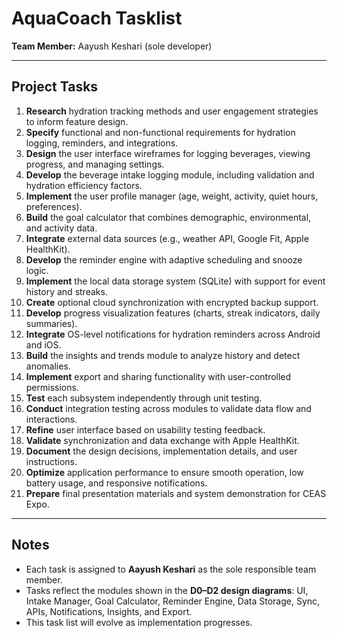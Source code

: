 # AquaCoach Tasklist
 
**Team Member:** Aayush Keshari (sole developer)

---

## Project Tasks

1. **Research** hydration tracking methods and user engagement strategies to inform feature design.  
2. **Specify** functional and non-functional requirements for hydration logging, reminders, and integrations.  
3. **Design** the user interface wireframes for logging beverages, viewing progress, and managing settings.  
4. **Develop** the beverage intake logging module, including validation and hydration efficiency factors.  
5. **Implement** the user profile manager (age, weight, activity, quiet hours, preferences).  
6. **Build** the goal calculator that combines demographic, environmental, and activity data.  
7. **Integrate** external data sources (e.g., weather API, Google Fit, Apple HealthKit).  
8. **Develop** the reminder engine with adaptive scheduling and snooze logic.  
9. **Implement** the local data storage system (SQLite) with support for event history and streaks.  
10. **Create** optional cloud synchronization with encrypted backup support.  
11. **Develop** progress visualization features (charts, streak indicators, daily summaries).  
12. **Integrate** OS-level notifications for hydration reminders across Android and iOS.  
13. **Build** the insights and trends module to analyze history and detect anomalies.  
14. **Implement** export and sharing functionality with user-controlled permissions.  
15. **Test** each subsystem independently through unit testing.  
16. **Conduct** integration testing across modules to validate data flow and interactions.  
17. **Refine** user interface based on usability testing feedback.  
18. **Validate** synchronization and data exchange with Apple HealthKit.  
19. **Document** the design decisions, implementation details, and user instructions.
20. **Optimize** application performance to ensure smooth operation, low battery usage, and responsive notifications.    
21. **Prepare** final presentation materials and system demonstration for CEAS Expo.  

---

## Notes

- Each task is assigned to **Aayush Keshari** as the sole responsible team member.  
- Tasks reflect the modules shown in the **D0–D2 design diagrams**: UI, Intake Manager, Goal Calculator, Reminder Engine, Data Storage, Sync, APIs, Notifications, Insights, and Export.  
- This task list will evolve as implementation progresses.  

